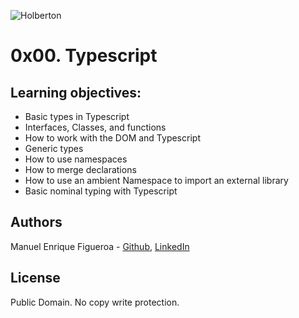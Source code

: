 ![Holberton](https://www.trinityventures.com/uploads/images/portfolio/_270xAUTO_crop_center-center/Holberton-3.png)
# 0x00. Typescript

## Learning objectives:
* Basic types in Typescript
* Interfaces, Classes, and functions
* How to work with the DOM and Typescript
* Generic types
* How to use namespaces
* How to merge declarations
* How to use an ambient Namespace to import an external library
* Basic nominal typing with Typescript

## Authors
Manuel Enrique Figueroa - [Github](https://github.com/FicusCarica308), [LinkedIn](https://www.linkedin.com/in/manuel-figueroa-292216215)

## License
Public Domain. No copy write protection.
